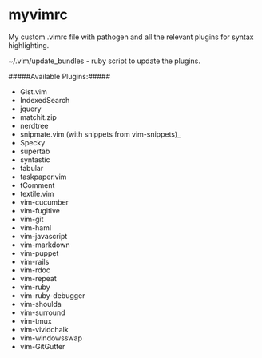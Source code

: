 myvimrc
=======

My custom .vimrc file with pathogen and all the relevant plugins for syntax highlighting.

~/.vim/update_bundles - ruby script to update the plugins.

#####Available Plugins:#####

*  Gist.vim
*  IndexedSearch
*  jquery
*  matchit.zip
*  nerdtree
*  snipmate.vim (with snippets from vim-snippets)_
*  Specky
*  supertab
*  syntastic
*  tabular
*  taskpaper.vim
*  tComment
*  textile.vim
*  vim-cucumber
*  vim-fugitive
*  vim-git
*  vim-haml
*  vim-javascript
*  vim-markdown
*  vim-puppet
*  vim-rails
*  vim-rdoc
*  vim-repeat
*  vim-ruby
*  vim-ruby-debugger
*  vim-shoulda
*  vim-surround
*  vim-tmux
*  vim-vividchalk
*  vim-windowsswap
*  vim-GitGutter

